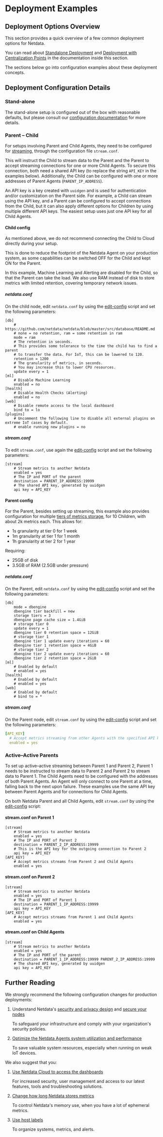 # Deployment Examples

## Deployment Options Overview

This section provides a quick overview of a few common deployment options for Netdata.

You can read about [Standalone Deployment](/docs/deployment-guides/standalone-deployment.md) and [Deployment with Centralization Points](/docs/deployment-guides/deployment-with-centralization-points.md) in the documentation inside this section.

The sections below go into configuration examples about these deployment concepts.

## Deployment Configuration Details

### Stand-alone

The stand-alone setup is configured out of the box with reasonable defaults, but please consult our [configuration documentation](/docs/netdata-agent/configuration/README.md) for more details.

### Parent – Child

For setups involving Parent and Child Agents, they need to be configured for [streaming](/docs/observability-centralization-points/metrics-centralization-points/configuration.md), through the configuration file `stream.conf`.

This will instruct the Child to stream data to the Parent and the Parent to accept streaming connections for one or more Child Agents. To secure this connection, both need a shared API key (to replace the string `API_KEY` in the examples below). Additionally, the Child can be configured with one or more addresses of Parent Agents (`PARENT_IP_ADDRESS`).

An API key is a key created with `uuidgen` and is used for authentication and/or customization on the Parent side. For example, a Child can stream using the API key, and a Parent can be configured to accept connections from the Child, but it can also apply different options for Children by using multiple different API keys. The easiest setup uses just one API key for all Child Agents.

#### Child config

As mentioned above, we do not recommend connecting the Child to Cloud directly during your setup.

This is done to reduce the footprint of the Netdata Agent on your production system, as some capabilities can be switched OFF for the Child and kept ON for the Parent.

In this example, Machine Learning and Alerting are disabled for the Child, so that the Parent can take the load. We also use RAM instead of disk to store metrics with limited retention, covering temporary network issues.

##### netdata.conf

On the child node, edit `netdata.conf` by using the [edit-config](/docs/netdata-agent/configuration/README.md#edit-a-configuration-file-using-edit-config) script and set the following parameters:

```text
[db]
    # https://github.com/netdata/netdata/blob/master/src/database/README.md
    # none = no retention, ram = some retention in ram
    mode = ram
    # The retention in seconds.
    # This provides some tolerance to the time the child has to find a parent 
    # to transfer the data. For IoT, this can be lowered to 120.
    retention = 1200
    # The granularity of metrics, in seconds.
    # You may increase this to lower CPU resources.
    update every = 1
[ml]
    # Disable Machine Learning
    enabled = no
[health]
    # Disable Health Checks (Alerting)
    enabled = no
[web]
    # Disable remote access to the local dashboard
    bind to = lo
[plugins]
    # Uncomment the following line to disable all external plugins on extreme IoT cases by default.
    # enable running new plugins = no
```

##### stream.conf

To edit `stream.conf`, use again the [edit-config](/docs/netdata-agent/configuration/README.md#edit-a-configuration-file-using-edit-config) script and set the following parameters:

```text
[stream]
    # Stream metrics to another Netdata
    enabled = yes
    # The IP and PORT of the parent
    destination = PARENT_IP_ADDRESS:19999
    # The shared API key, generated by uuidgen
    api key = API_KEY
```

#### Parent config

For the Parent, besides setting up streaming, this example also provides configuration for multiple [tiers of metrics storage](/src/database/README.md#tiers), for 10 Children, with about 2k metrics each. This allows for:

- 1s granularity at tier 0 for 1 week
- 1m granularity at tier 1 for 1 month
- 1h granularity at tier 2 for 1 year

Requiring:

- 25GB of disk
- 3.5GB of RAM (2.5GB under pressure)

##### netdata.conf

On the Parent, edit `netdata.conf` by using the [edit-config](/docs/netdata-agent/configuration/README.md#edit-a-configuration-file-using-edit-config) script and set the following parameters:

```text
[db]
    mode = dbengine
    dbengine tier backfill = new
    storage tiers = 3
    dbengine page cache size = 1.4GiB
    # storage tier 0
    update every = 1
    dbengine tier 0 retention space = 12GiB
    # storage tier 1
    dbengine tier 1 update every iterations = 60
    dbengine tier 1 retention space = 4GiB
    # storage tier 2
    dbengine tier 2 update every iterations = 60
    dbengine tier 2 retention space = 2GiB
[ml]
    # Enabled by default
    # enabled = yes
[health]
    # Enabled by default
    # enabled = yes
[web]
    # Enabled by default
    # bind to = *
```

##### stream.conf

On the Parent node, edit `stream.conf` by using the [edit-config](/docs/netdata-agent/configuration/README.md#edit-a-configuration-file-using-edit-config) script and set the following parameters:

```yaml
[API_KEY]
  # Accept metrics streaming from other Agents with the specified API key
  enabled = yes
```

### Active–Active Parents

To set up active–active streaming between Parent 1 and Parent 2, Parent 1 needs to be instructed to stream data to Parent 2 and Parent 2 to stream data to Parent 1. The Child Agents need to be configured with the addresses of both Parent Agents. An Agent will only connect to one Parent at a time, falling back to the next upon failure. These examples use the same API key between Parent Agents and for connections for Child Agents.

On both Netdata Parent and all Child Agents, edit `stream.conf` by using the [edit-config](/docs/netdata-agent/configuration/README.md#edit-a-configuration-file-using-edit-config) script:

#### stream.conf on Parent 1

```text
[stream]
    # Stream metrics to another Netdata
    enabled = yes
    # The IP and PORT of Parent 2
    destination = PARENT_2_IP_ADDRESS:19999
    # This is the API key for the outgoing connection to Parent 2
    api key = API_KEY
[API_KEY]
    # Accept metrics streams from Parent 2 and Child Agents
    enabled = yes

```

#### stream.conf on Parent 2

```text
[stream]
    # Stream metrics to another Netdata
    enabled = yes
    # The IP and PORT of Parent 1
    destination = PARENT_1_IP_ADDRESS:19999
    api key = API_KEY
[API_KEY]
    # Accept metrics streams from Parent 1 and Child Agents
    enabled = yes
```

#### stream.conf on Child Agents

```text
[stream]
    # Stream metrics to another Netdata
    enabled = yes
    # The IP and PORT of the parent
    destination = PARENT_1_IP_ADDRESS:19999 PARENT_2_IP_ADDRESS:19999
    # The shared API key, generated by uuidgen
    api key = API_KEY
```

## Further Reading

We strongly recommend the following configuration changes for production deployments:

1. Understand Netdata's [security and privacy design](/docs/security-and-privacy-design/README.md) and [secure your nodes](/docs/netdata-agent/securing-netdata-agents.md)

   To safeguard your infrastructure and comply with your organization's security policies.

2. [Optimize the Netdata Agents system utilization and performance](/docs/netdata-agent/configuration/optimize-the-netdata-agents-performance.md)

   To save valuable system resources, especially when running on weak IoT devices.

We also suggest that you:

1. [Use Netdata Cloud to access the dashboards](/docs/netdata-cloud/README.md)

   For increased security, user management and access to our latest features, tools and troubleshooting solutions.

2. [Change how long Netdata stores metrics](/src/database/CONFIGURATION.md#tiers)

   To control Netdata's memory use, when you have a lot of ephemeral metrics.

3. [Use host labels](/docs/netdata-agent/configuration/organize-systems-metrics-and-alerts.md)

   To organize systems, metrics, and alerts.
